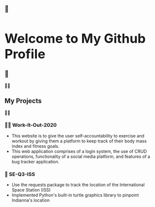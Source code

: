 <span> 🤩 <h1> Welcome to My Github Profile </h1> 🤩 </span>
-----------------------------------------
👨‍💻 <h2> My Projects </h2> 👨‍💻

### 🏋️‍♂️ Work-It-Out-2020 
 - This website is to give the user self-accountability to exercise and workout by giving them a platform to keep track of their body mass index and fitness goals.
 - This web application comprises of a login system, the use of CRUD operations, functionality of a social media platform, and features of a bug tracker application.
### 🔭 SE-Q3-ISS
 - Use the requests package to track the location of the International Space Station (ISS)
 - Implemented Python's built-in turtle graphics library to pinpoint Indianna's location
